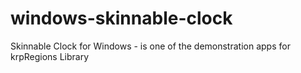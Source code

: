 # windows-skinnable-clock
Skinnable Clock for Windows - is one of the demonstration apps for krpRegions Library 
